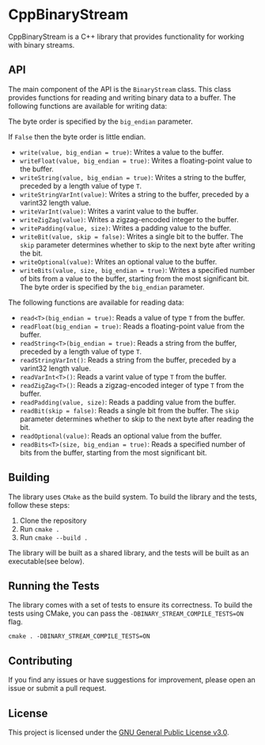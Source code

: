 # CppBinaryStream

CppBinaryStream is a C++ library that provides functionality for working with binary streams.

## API

The main component of the API is the `BinaryStream` class. This class provides functions for reading and writing binary data to a buffer. The following functions are available for writing data:

The byte order is specified by the `big_endian` parameter.

If `False` then the byte order is little endian.

- `write(value, big_endian = true)`: Writes a value to the buffer.
- `writeFloat(value, big_endian = true)`: Writes a floating-point value to the buffer.
- `writeString(value, big_endian = true)`: Writes a string to the buffer, preceded by a length value of type `T`.
- `writeStringVarInt(value)`: Writes a string to the buffer, preceded by a varint32 length value.
- `writeVarInt(value)`: Writes a varint value to the buffer.
- `writeZigZag(value)`: Writes a zigzag-encoded integer to the buffer.
- `writePadding(value, size)`: Writes a padding value to the buffer.
- `writeBit(value, skip = false)`: Writes a single bit to the buffer. The `skip` parameter determines whether to skip to the next byte after writing the bit.
- `writeOptional(value)`: Writes an optional value to the buffer.
- `writeBits(value, size, big_endian = true)`: Writes a specified number of bits from a value to the buffer, starting from the most significant bit. The byte order is specified by the `big_endian` parameter.

The following functions are available for reading data:

- `read<T>(big_endian = true)`: Reads a value of type `T` from the buffer.
- `readFloat(big_endian = true)`: Reads a floating-point value from the buffer.
- `readString<T>(big_endian = true)`: Reads a string from the buffer, preceded by a length value of type `T`.
- `readStringVarInt()`: Reads a string from the buffer, preceded by a varint32 length value.
- `readVarInt<T>()`: Reads a varint value of type `T` from the buffer.
- `readZigZag<T>()`: Reads a zigzag-encoded integer of type `T` from the buffer.
- `readPadding(value, size)`: Reads a padding value from the buffer.
- `readBit(skip = false)`: Reads a single bit from the buffer. The `skip` parameter determines whether to skip to the next byte after reading the bit.
- `readOptional(value)`: Reads an optional value from the buffer.
- `readBits<T>(size, big_endian = true)`: Reads a specified number of bits from the buffer, starting from the most significant bit.

## Building

The library uses `CMake` as the build system. To build the library and the tests, follow these steps:

1. Clone the repository
2. Run `cmake .`
3. Run `cmake --build .`

The library will be built as a shared library, and the tests will be built as an executable(see below).

## Running the Tests

The library comes with a set of tests to ensure its correctness. To build the tests using CMake, you can pass the `-DBINARY_STREAM_COMPILE_TESTS=ON` flag.

```
cmake . -DBINARY_STREAM_COMPILE_TESTS=ON
```

## Contributing

If you find any issues or have suggestions for improvement, please open an issue or submit a pull request.

## License

This project is licensed under the [GNU General Public License v3.0](LICENSE).
